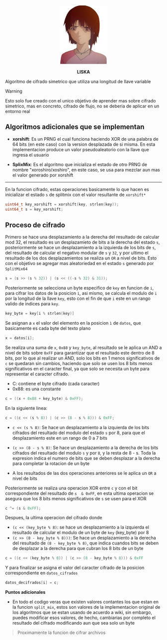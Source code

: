 <p align="center">
  <img src="https://github.com/ic4rta/LISKA/blob/main/lain.png" alt="drawing" width="150"/>
</p>

<bold><p align="center">
  <strong>LISKA</strong>
</p></bold>

Algoritmo de cifrado simetrico que utiliza una longitud de llave variable

> [!WARNING]  
> Esto solo fue creado con el unico objetivo de aprender mas sobre cifrado simetrico, mas en concreto, cifrado de flujo, no se deberia de aplicar en un entorno real

## Algoritmos adicionales que se implementan

- **xorshift**: Es un PRNG el cual funciona haciendo XOR de una palabra de 64 bits (en este caso) con la version desplazada de si misma. En esta implementacion produce un valor pseudoaleatorio con la llave que ingresa el usuario
  
- **SplixMix**: Es el algoritmo que inicializa el estado de otro PRNG de nombre "xoroshiro/xoshiro", en este caso, se usa para mezclar aun mas el valor generado por xorshift

---

En la funcion cifrado, estas operaciones basicamente lo que hacen es inicializar el estado ```s``` de splitmix con el valor resultante de ```xorshift*```

```c
uint64_t key_xorshift = xorshift(key, strlen(key));
uint64_t s = key_xorshift;
```

## Proceso de cifrado

Primero se hace una desplazamiento a la derecha del resultado de calcular mod 32, el resultado es un desplazamieto de bits a la derecha del estado ```s```, posteriormente
se hace un desplazamiento a la izquierda de los bits de ```s```, del resultado de calcular el negativo modular de ```s``` y ```32```, y por ultimo
el resultado de los dos desplazamientos se realiza un ```OR``` a nivel de bits. Esto con el objetivo se agregar mas aleatoriedad en el estado ```s``` generado por ```SplitMix64```

```c
s = (s >> (s % 32)) | (s << ((-s % 32) & 31));
```

Posteriormente se selecciona un byte especifico de ```key``` en funcion de ```i```, para cifrar los datos de la posicion ```ì```, asi mismo, se calcula el modulo de ```i``` por la longitud de la llave ```key```,
esto con el fin de que ```i``` este en un rango valido de indices para ```key```.

```c
key_byte = key[i % strlen(key)]
```
Se asignan a ```x``` el valor del elemento en la posicion ```ì``` de ```datos```, que basicamente es cada byte del texto plano 

```c
x = datos[i];
```

Se realiza una suma de ```x```,  ```0x88``` y ```key_byte```, al resultado se le aplica un AND a nivel de bits sobre ```0xFF``` para garantizar que
el resultado este dentro de 8 bits, por lo que al realizar un AND, solo los bits en 1 menos significativos  de ```c``` se quedaran sin cambios, haciendo que solo se usen los 8 bits menos significativos en el caracter final,
ya que solo se necesita un byte para representar el caracter cifrado.

- C: contiene el byte cifrado (cada caracter)
- 0x88: es una constante

```c
c = ((x + 0x88 + key_byte) & 0xFF);
```

En la siguiente linea:

```c
c = ((c << (s % 8)) | (c >> (8 - s % 8))) & 0xFF;
```

- ```c << (s % 8)```: Se hace un desplazamiento a la izquierda de los bits cifrados del resultado del modulo del estado ```s``` por 8, para que el desplazamiento
este en un rango de 0 a 7 bits

- ```(c >> (8 - s % 8)```: Se hace un desplazamiento a la derecha de los bits cifrados del resultado del modulo ```s``` y por ```8```, y la resta de 8 - s. Toda la expresion
indica el numero de bits que se deben desplazar a la derecha para completar la rotacion de un byte

- A los resultados de las dos operaciones anteriores se le aplica un ```OR``` a nivel de bits

Posteriormente se realiza una operacion XOR entre ```c``` y con el bit correspondiente del resultado de ```s  & 0xFF```, en esta ultima operacion se asegura que
los 8 bits menos significativos de ```s``` se usen para el XOR

```c
c ^= (s & 0xFF);
```


Despues, la ultima operacion del cifrado donde

- ```(c << (key_byte % 8)```: se hace un desplazamiento a la izquierda el resultado de calcular el modulo de un byte de ```key``` (key_byte) por 8
- ```(c >> (8 - key_byte % 8)))```: Se hace un desplazamiento a la derecha del resultado de ```(8 - key_byte % 8)```, que indica cuandos bits se deben de desplazar a la derecha
para que cubran los 8 bits de un byte

```c
c = ((c << (key_byte % 8)) | (c >> (8 - key_byte % 8))) & 0xFF
```

Y para finalizar se asigna el valor del caracter cifrado de la posicion correspondiente en ```datos_cifrados```

```c
datos_decifrados[i] = c;
```

**Puntos adicionales**

- En todo el codigo veras que existen valores contantes los que estan en la funcion ```split_mix```, estos son valores de la implementacion original de los algoritmos que se estan usando de acuerdo a wiki, sin embargo, puedes modificar esos valores, de hecho, cambiarias por completo el resultado del cifrado modificando aun que sea solo un byte

> Proximamente la funcion de cifrar archivos
